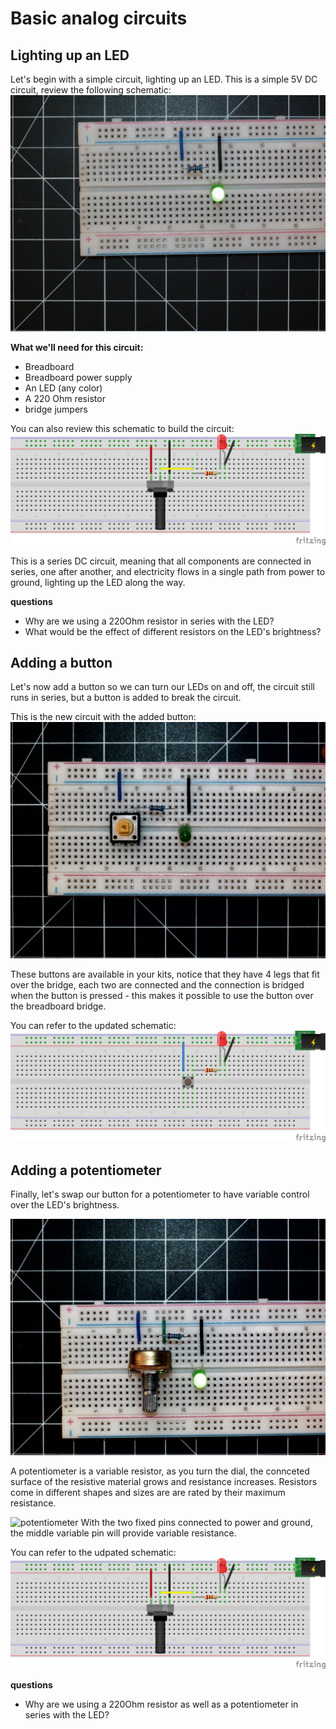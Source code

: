 # Basic analog circuits

## Lighting up an LED
Let's begin with a simple circuit, lighting up an LED.
This is a simple 5V DC circuit, review the following schematic:
![basic analog circuit](https://github.com/BarakChamo/SVA-Smart-Objects/blob/main/w2-pcomp-bootcamp/examples/1-basic-analog/basic%20analog%20circuit.jpg)

**What we'll need for this circuit:**
- Breadboard
- Breadboard power supply
- An LED (any color)
- A 220 Ohm resistor
- bridge jumpers

You can also review this schematic to build the circuit:
![](https://github.com/BarakChamo/SVA-Smart-Objects/blob/main/w2-pcomp-bootcamp/examples/1-basic-analog/basic%20potentiometer%20circuit.png?raw=true)

This is a series DC circuit, meaning that all components are connected in series, one after another, and electricity flows in a single path from power to ground, lighting up the LED along the way.

**questions**
- Why are we using a 220Ohm resistor in series with the LED?
- What would be the effect of different resistors on the LED's brightness?


## Adding a button

Let's now add a button so we can turn our LEDs on and off, the circuit still runs in series, but a button is added to break the circuit.

This is the new circuit with the added button:
![button circuit photo](https://github.com/BarakChamo/SVA-Smart-Objects/blob/main/w2-pcomp-bootcamp/examples/1-basic-analog/WIN_20210122_22_52_22_Pro.jpg)

These buttons are available in your kits, notice that they have 4 legs that fit over the bridge, each two are connected and the connection is bridged when the button is pressed - this makes it possible to use the button over the breadboard bridge.

You can refer to the updated schematic:
![button circuit](https://github.com/BarakChamo/SVA-Smart-Objects/blob/main/w2-pcomp-bootcamp/examples/1-basic-analog/basic%20button%20circuit.png)

## Adding a potentiometer
Finally, let's swap our button for a potentiometer to have variable control over the LED's brightness.

![potentiometer circuit](https://github.com/BarakChamo/SVA-Smart-Objects/blob/main/w2-pcomp-bootcamp/examples/1-basic-analog/WIN_20210122_22_58_18_Pro.jpg)

A potentiometer is a variable resistor, as you turn the dial, the connceted surface of the resistive material grows and resistance increases. Resistors come in different shapes and sizes are are rated by their maximum resistance.

![potentiometer](https://components101.com/sites/default/files/component_pin/potentiometer-pinout.png)
With the two fixed pins connected to power and ground, the middle variable pin will provide variable resistance.

You can refer to the udpated schematic:
![potentiometer schematic](https://github.com/BarakChamo/SVA-Smart-Objects/blob/main/w2-pcomp-bootcamp/examples/1-basic-analog/basic%20potentiometer%20circuit.png)

**questions**
- Why are we using a 220Ohm resistor as well as a potentiometer in series with the LED?



